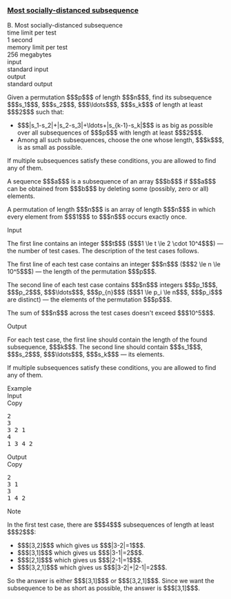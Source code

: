<h3><a href="https://codeforces.com/contest/1364/problem/B" target="_blank" rel="noopener noreferrer">Most socially-distanced subsequence</a></h3>

<div class="header"><div class="title">B. Most socially-distanced subsequence</div><div class="time-limit"><div class="property-title">time limit per test</div>1 second</div><div class="memory-limit"><div class="property-title">memory limit per test</div>256 megabytes</div><div class="input-file input-standard"><div class="property-title">input</div>standard input</div><div class="output-file output-standard"><div class="property-title">output</div>standard output</div></div><div><p>Given a permutation $$$p$$$ of length $$$n$$$, find its subsequence $$$s_1$$$, $$$s_2$$$, $$$\ldots$$$, $$$s_k$$$ of length at least $$$2$$$ such that:</p><ul> <li> $$$|s_1-s_2|+|s_2-s_3|+\ldots+|s_{k-1}-s_k|$$$ is as big as possible over all subsequences of $$$p$$$ with length at least $$$2$$$. </li><li> Among all such subsequences, choose the one whose length, $$$k$$$, is as small as possible. </li></ul><p>If multiple subsequences satisfy these conditions, you are allowed to find any of them.</p><p>A sequence $$$a$$$ is a subsequence of an array $$$b$$$ if $$$a$$$ can be obtained from $$$b$$$ by deleting some (possibly, zero or all) elements.</p><p>A permutation of length $$$n$$$ is an array of length $$$n$$$ in which every element from $$$1$$$ to $$$n$$$ occurs exactly once.</p></div><div class="input-specification"><div class="section-title">Input</div><p>The first line contains an integer $$$t$$$ ($$$1 \le t \le 2 \cdot 10^4$$$) — the number of test cases. The description of the test cases follows.</p><p>The first line of each test case contains an integer $$$n$$$ ($$$2 \le n \le 10^5$$$) — the length of the permutation $$$p$$$.</p><p>The second line of each test case contains $$$n$$$ integers $$$p_1$$$, $$$p_2$$$, $$$\ldots$$$, $$$p_{n}$$$ ($$$1 \le p_i \le n$$$, $$$p_i$$$ are distinct) — the elements of the permutation $$$p$$$.</p><p><span class="tex-font-style-bf">The sum of $$$n$$$ across the test cases doesn't exceed $$$10^5$$$.</span></p></div><div class="output-specification"><div class="section-title">Output</div><p>For each test case, the first line should contain the length of the found subsequence, $$$k$$$. The second line should contain $$$s_1$$$, $$$s_2$$$, $$$\ldots$$$, $$$s_k$$$ — its elements.</p><p>If multiple subsequences satisfy these conditions, you are allowed to find any of them.</p></div><div class="sample-tests"><div class="section-title">Example</div><div class="sample-test"><div class="input"><div class="title">Input<div title="Copy" data-clipboard-target="#id0035237794606498485" id="id0009860790134856612" class="input-output-copier">Copy</div></div><pre id="id0035237794606498485">2
3
3 2 1
4
1 3 4 2
</pre></div><div class="output"><div class="title">Output<div title="Copy" data-clipboard-target="#id008092396911840359" id="id008770990626034081" class="input-output-copier">Copy</div></div><pre id="id008092396911840359">2
3 1 
3
1 4 2 
</pre></div></div></div><div class="note"><div class="section-title">Note</div><p>In the first test case, there are $$$4$$$ subsequences of length at least $$$2$$$:</p><ul> <li> $$$[3,2]$$$ which gives us $$$|3-2|=1$$$. </li><li> $$$[3,1]$$$ which gives us $$$|3-1|=2$$$. </li><li> $$$[2,1]$$$ which gives us $$$|2-1|=1$$$. </li><li> $$$[3,2,1]$$$ which gives us $$$|3-2|+|2-1|=2$$$. </li></ul><p>So the answer is either $$$[3,1]$$$ or $$$[3,2,1]$$$. Since we want the subsequence to be as short as possible, the answer is $$$[3,1]$$$.</p></div>